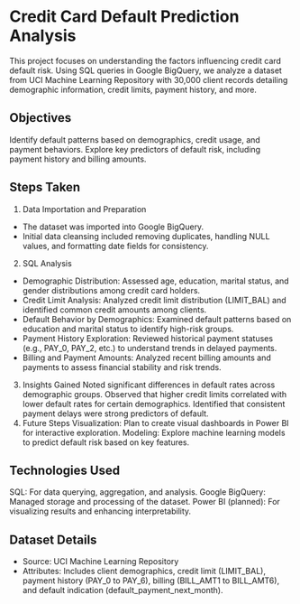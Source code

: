 # Credit Card Default Prediction Analysis
This project focuses on understanding the factors influencing credit card default risk. Using SQL queries in Google BigQuery, we analyze a dataset from UCI Machine Learning Repository with 30,000 client records detailing demographic information, credit limits, payment history, and more.

## Objectives
Identify default patterns based on demographics, credit usage, and payment behaviors.
Explore key predictors of default risk, including payment history and billing amounts.

## Steps Taken
1. Data Importation and Preparation
- The dataset was imported into Google BigQuery.
- Initial data cleansing included removing duplicates, handling NULL values, and formatting date fields for consistency.
2. SQL Analysis
- Demographic Distribution: Assessed age, education, marital status, and gender distributions among credit card holders.
- Credit Limit Analysis: Analyzed credit limit distribution (LIMIT_BAL) and identified common credit amounts among clients.
- Default Behavior by Demographics: Examined default patterns based on education and marital status to identify high-risk groups.
- Payment History Exploration: Reviewed historical payment statuses (e.g., PAY_0, PAY_2, etc.) to understand trends in delayed payments.
- Billing and Payment Amounts: Analyzed recent billing amounts and payments to assess financial stability and risk trends.
3. Insights Gained
Noted significant differences in default rates across demographic groups.
Observed that higher credit limits correlated with lower default rates for certain demographics.
Identified that consistent payment delays were strong predictors of default.
4. Future Steps
Visualization: Plan to create visual dashboards in Power BI for interactive exploration.
Modeling: Explore machine learning models to predict default risk based on key features.

## Technologies Used
SQL: For data querying, aggregation, and analysis.
Google BigQuery: Managed storage and processing of the dataset.
Power BI (planned): For visualizing results and enhancing interpretability.

## Dataset Details
- Source: UCI Machine Learning Repository
- Attributes: Includes client demographics, credit limit (LIMIT_BAL), payment history (PAY_0 to PAY_6), billing (BILL_AMT1 to BILL_AMT6), and default indication (default_payment_next_month).
